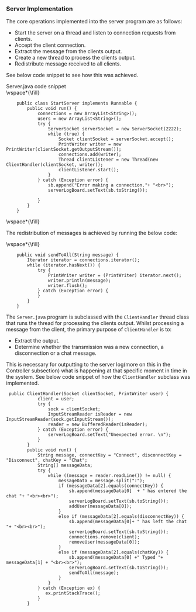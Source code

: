 ### Server Implementation

The core operations implemented into the server program are as follows:   
- Start the server on a thread and listen to connection requests from clients.   
- Accept the client connection.   
- Extract the message from the clients output.   
- Create a new thread to process the clients output.  
- Redistribute message received to all clients.   

See below code snippet to see how this was achieved.   

Server.java code snippet   
\vspace*{\fill}   
```   
    public class StartServer implements Runnable {
		public void run() {
            connections = new ArrayList<String>();
            users = new ArrayList<String>();
            try {
				ServerSocket serverSocket = new ServerSocket(2222);
                while (true) {
                    Socket clientSocket = serverSocket.accept();
                    PrintWriter writer = new PrintWriter(clientSocket.getOutputStream());
                    connections.add(writer);
                    Thread clientListener = new Thread(new ClientHandler(clientSocket, writer));
                    clientListener.start();
                }
            } catch (Exception error) {
                sb.append("Error making a connection."+ "<br>");
                serverLogBoard.setText(sb.toString());

            }
        }
    }
```   
\vspace*{\fill}   


The redistribution of messages is achieved by running the below code:   

\vspace*{\fill}   

```   
    public void sendToAll(String message) {
		Iterator iterator = connections.iterator();
        while (iterator.hasNext()) {
            try {
                PrintWriter writer = (PrintWriter) iterator.next();
                writer.println(message);
                writer.flush();
            } catch (Exception error) {
            }
        }
    }

```   


The `Server.java` program is subclassed with the `ClientHandler` thread class that runs the thread for processing the clients output. Whilst processing a message from the client, the primary purpose of `ClientHandler` is to:   
- Extract the output.   
- Determine whether the transmission was a new connection, a disconnection or a chat message.   

This is necessary for outputting to the server log(more on this in the Controller subsection) what is happening at that specific moment in time in the system. See below code snippet of how the `ClientHandler` subclass was implemented.   

  
```   
 public ClientHandler(Socket clientSocket, PrintWriter user) {
            client = user;
            try {
                sock = clientSocket;
                InputStreamReader isReader = new InputStreamReader(sock.getInputStream());
                reader = new BufferedReader(isReader);
            } catch (Exception error) {
                serverLogBoard.setText("Unexpected error. \n");
            }
        }
        public void run() {
            String message, connectKey = "Connect", disconnectKey = "Disconnect", chatKey = "Chat";
            String[] messageData;
            try {
                while ((message = reader.readLine()) != null) {
                    messageData = message.split(":");
                    if (messageData[2].equals(connectKey)) {
                        sb.append(messageData[0]  + " has entered the chat "+ "<br><br>");
                        serverLogBoard.setText(sb.toString());
                        addUser(messageData[0]);
                    }
                    else if (messageData[2].equals(disconnectKey)) {
                        sb.append(messageData[0]+ " has left the chat "+ "<br><br>");
                        serverLogBoard.setText(sb.toString());
                        connections.remove(client);
                        removeUser(messageData[0]);
                    }
                    else if (messageData[2].equals(chatKey)) {
                        sb.append(messageData[0] +" Typed "+ messageData[1] + "<br><br>");
                        serverLogBoard.setText(sb.toString());
                        sendToAll(message);
                    }
                }
            } catch (Exception ex) {
               ex.printStackTrace();
            }
        }
```





